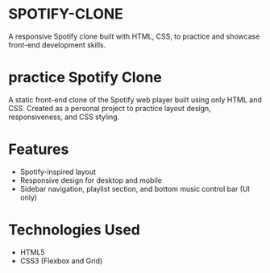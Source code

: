 # SPOTIFY-CLONE
A responsive Spotify clone built with HTML, CSS, to practice and showcase front-end development skills.

# practice Spotify Clone 

A static front-end clone of the Spotify web player built using only HTML and CSS. Created as a personal project to practice layout design, responsiveness, and CSS styling.

# Features

- Spotify-inspired layout
- Responsive design for desktop and mobile
- Sidebar navigation, playlist section, and bottom music control bar (UI only)

# Technologies Used

- HTML5
- CSS3 (Flexbox and Grid)
